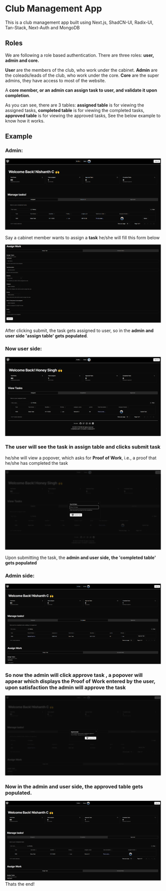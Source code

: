 # Club Management App

This is a club management app built using Next.js, ShadCN-UI, Radix-UI, Tan-Stack, Next-Auth and MongoDB

## Roles
We are following a role based authentication.
There are three roles: **user, admin and core.**

**User** are the members of the club, who work under the cabinet.
**Admin** are the coleads/leads of the club, who work under the core.
**Core** are the super admins, they have access to most of the website.

A **core member, or an admin can assign task to user, and validate it upon completion**.




As you can see, there are 3 tables:
**assigned table** is for viewing the assigned tasks,
**completed table** is for viewing the completed tasks,
**approved table** is for viewing the approved tasks,
See the below example to know how it works.

## Example
### Admin:  
![Admin](public/admin_table.png)  

Say a cabinet member wants to assign a **task**
he/she will fill this form below  

![Forms](public/admin_assign_task.png)

After clicking submit, the task gets assigned to user, so in the **admin and user side 'assign table' gets populated**.  



### Now user side:  
![User](public/user_home.png)


### The user will see the task in **assign table** and clicks submit task
he/she will view a popover, which asks for **Proof of Work**, i.e., a proof that he/she has completed the task  

![POW](public/user_submit_task.png)

Upon submitting the task, the **admin and user side, the 'completed table' gets populated**
### Admin side:  
![admin](public/admin_completed_task.png)


### So now the admin will click **approve task** , a popover will appear which displays the **Proof of Work** entered by the user, upon satisfaction the admin will approve the task  
![admin](public/admin_approve_task_dialog.png)

### Now in the admin and user side, the **approved table** gets populated.  
![admin](public/admin_approved_task_table.png)
Thats the end!



